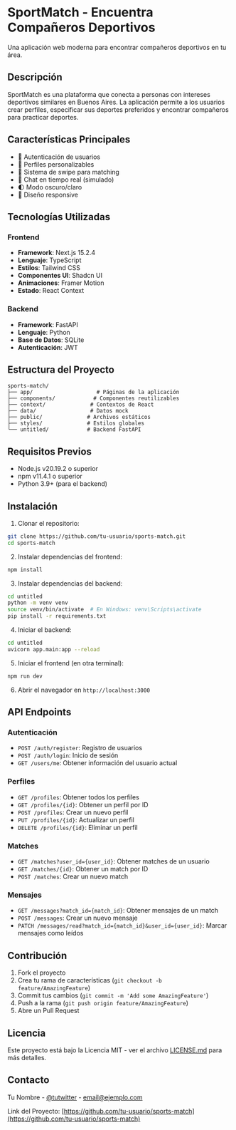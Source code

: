 # SportMatch - Encuentra Compañeros Deportivos

Una aplicación web moderna para encontrar compañeros deportivos en tu área.

## Descripción

SportMatch es una plataforma que conecta a personas con intereses deportivos similares en Buenos Aires. La aplicación permite a los usuarios crear perfiles, especificar sus deportes preferidos y encontrar compañeros para practicar deportes.

## Características Principales

- 🔐 Autenticación de usuarios
- 👤 Perfiles personalizables
- 🎯 Sistema de swipe para matching
- 💬 Chat en tiempo real (simulado)
- 🌓 Modo oscuro/claro
- 📱 Diseño responsive

## Tecnologías Utilizadas

### Frontend
- **Framework**: Next.js 15.2.4
- **Lenguaje**: TypeScript
- **Estilos**: Tailwind CSS
- **Componentes UI**: Shadcn UI
- **Animaciones**: Framer Motion
- **Estado**: React Context

### Backend
- **Framework**: FastAPI
- **Lenguaje**: Python
- **Base de Datos**: SQLite
- **Autenticación**: JWT

## Estructura del Proyecto

```
sports-match/
├── app/                    # Páginas de la aplicación
├── components/            # Componentes reutilizables
├── context/              # Contextos de React
├── data/                 # Datos mock
├── public/              # Archivos estáticos
├── styles/              # Estilos globales
└── untitled/            # Backend FastAPI
```

## Requisitos Previos

- Node.js v20.19.2 o superior
- npm v11.4.1 o superior
- Python 3.9+ (para el backend)

## Instalación

1. Clonar el repositorio:
```bash
git clone https://github.com/tu-usuario/sports-match.git
cd sports-match
```

2. Instalar dependencias del frontend:
```bash
npm install
```

3. Instalar dependencias del backend:
```bash
cd untitled
python -m venv venv
source venv/bin/activate  # En Windows: venv\Scripts\activate
pip install -r requirements.txt
```

4. Iniciar el backend:
```bash
cd untitled
uvicorn app.main:app --reload
```

5. Iniciar el frontend (en otra terminal):
```bash
npm run dev
```

6. Abrir el navegador en `http://localhost:3000`

## API Endpoints

### Autenticación
- `POST /auth/register`: Registro de usuarios
- `POST /auth/login`: Inicio de sesión
- `GET /users/me`: Obtener información del usuario actual

### Perfiles
- `GET /profiles`: Obtener todos los perfiles
- `GET /profiles/{id}`: Obtener un perfil por ID
- `POST /profiles`: Crear un nuevo perfil
- `PUT /profiles/{id}`: Actualizar un perfil
- `DELETE /profiles/{id}`: Eliminar un perfil

### Matches
- `GET /matches?user_id={user_id}`: Obtener matches de un usuario
- `GET /matches/{id}`: Obtener un match por ID
- `POST /matches`: Crear un nuevo match

### Mensajes
- `GET /messages?match_id={match_id}`: Obtener mensajes de un match
- `POST /messages`: Crear un nuevo mensaje
- `PATCH /messages/read?match_id={match_id}&user_id={user_id}`: Marcar mensajes como leídos

## Contribución

1. Fork el proyecto
2. Crea tu rama de características (`git checkout -b feature/AmazingFeature`)
3. Commit tus cambios (`git commit -m 'Add some AmazingFeature'`)
4. Push a la rama (`git push origin feature/AmazingFeature`)
5. Abre un Pull Request

## Licencia

Este proyecto está bajo la Licencia MIT - ver el archivo [LICENSE.md](LICENSE.md) para más detalles.

## Contacto

Tu Nombre - [@tutwitter](https://twitter.com/tutwitter) - email@ejemplo.com

Link del Proyecto: [https://github.com/tu-usuario/sports-match](https://github.com/tu-usuario/sports-match)

